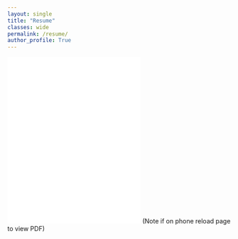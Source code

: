 ```yaml
---
layout: single
title: "Resume"
classes: wide
permalink: /resume/
author_profile: True
---
```


<embed src="/assets/downloads/AviDubeResume.pdf" type="application/pdf" height="375"/>
(Note if on phone reload page to view PDF)